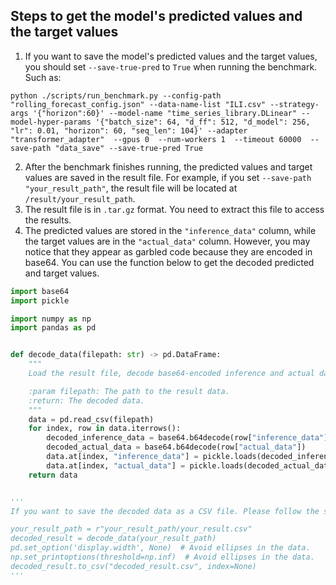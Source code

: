 ## Steps to get the model's predicted values and the target values

1. If you want to save the model's predicted values and the target values, you should set `--save-true-pred` to `True` when running the benchmark.
Such as:
```shell
python ./scripts/run_benchmark.py --config-path "rolling_forecast_config.json" --data-name-list "ILI.csv" --strategy-args '{"horizon":60}' --model-name "time_series_library.DLinear" --model-hyper-params '{"batch_size": 64, "d_ff": 512, "d_model": 256, "lr": 0.01, "horizon": 60, "seq_len": 104}' --adapter "transformer_adapter"  --gpus 0  --num-workers 1  --timeout 60000  --save-path "data_save" --save-true-pred True
```
2. After the benchmark finishes running, the predicted values and target values are saved in the result file. For example, if you set `--save-path "your_result_path"`, the result file will be located at `/result/your_result_path`.
3. The result file is in `.tar.gz` format. You need to extract this file to access the results. 
4. The predicted values are stored in the `"inference_data"` column, while the target values are in the `"actual_data"` column. However, you may notice that they appear as garbled code because they are encoded in base64. You can use the function below to get the decoded predicted and target values.

```python
import base64
import pickle

import numpy as np
import pandas as pd


def decode_data(filepath: str) -> pd.DataFrame:
    """
    Load the result file, decode base64-encoded inference and actual data columns.

    :param filepath: The path to the result data.
    :return: The decoded data.
    """
    data = pd.read_csv(filepath)
    for index, row in data.iterrows():
        decoded_inference_data = base64.b64decode(row["inference_data"])
        decoded_actual_data = base64.b64decode(row["actual_data"])
        data.at[index, "inference_data"] = pickle.loads(decoded_inference_data)
        data.at[index, "actual_data"] = pickle.loads(decoded_actual_data)
    return data


'''
If you want to save the decoded data as a CSV file. Please follow the steps below.

your_result_path = r"your_result_path/your_result.csv"
decoded_result = decode_data(your_result_path)
pd.set_option('display.width', None)  # Avoid ellipses in the data.
np.set_printoptions(threshold=np.inf)  # Avoid ellipses in the data.
decoded_result.to_csv("decoded_result.csv", index=None)
'''
```
